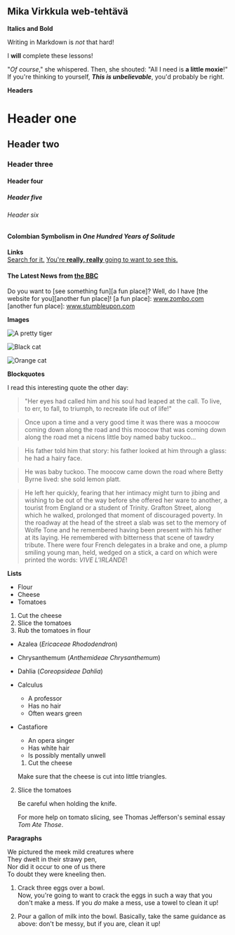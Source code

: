 ## Mika Virkkula web-tehtävä

**Italics and Bold**

Writing in Markdown is _not_ that hard!

I **will** complete these lessons!

"_Of course_," she whispered. Then, she shouted: "All I need is **a little moxie**!"
If you're thinking to yourself, **_This is unbelievable_**, you'd probably be right.


**Headers**
# Header one
## Header two
### Header three
#### Header four
##### Header five
###### Header six
#### Colombian Symbolism in _One Hundred Years of Solitude_


**Links**  
[Search for it.](www.google.com)
[You're **really, really** going to want to see this.](www.dailykitten.com)
#### The Latest News from [the BBC](www.bbc.com/news)
Do you want to [see something fun][a fun place]?
Well, do I have [the website for you][another fun place]!
[a fun place]: www.zombo.com
[another fun place]: www.stumbleupon.com

**Images**  

![A pretty tiger](https://upload.wikimedia.org/wikipedia/commons/5/56/Tiger.50.jpg)

![Black cat][Black]

![Orange cat][Orange]

[Black]: https://upload.wikimedia.org/wikipedia/commons/a/a3/81_INF_DIV_SSI.jpg

[Orange]: http://icons.iconarchive.com/icons/google/noto-emoji-animals-nature/256/22221-cat-icon.png


**Blockquotes**  

I read this interesting quote the other day:
>"Her eyes had called him and his soul had leaped at the call. To live, to err, to fall, to triumph, to recreate life out of life!"

>Once upon a time and a very good time it was there was a moocow coming down along the road and this moocow that was coming down along the road met a nicens little boy named baby tuckoo...

>His father told him that story: his father looked at him through a glass: he had a hairy face.

>He was baby tuckoo. The moocow came down the road where Betty Byrne lived: she sold lemon platt.

>He left her quickly, fearing that her intimacy might turn to jibing and wishing to be out of the way before she offered her ware to another, a tourist from England or a student of Trinity. Grafton Street, along which he walked, prolonged that moment of discouraged poverty. In the roadway at the head of the street a slab was set to the memory of Wolfe Tone and he remembered having been present with his father at its laying. He remembered with bitterness that scene of tawdry tribute. There were four French delegates in a brake and one, a plump smiling young man, held, wedged on a stick, a card on which were printed the words: _VIVE L'IRLANDE_!



**Lists**
* Flour
* Cheese
* Tomatoes

1. Cut the cheese
2. Slice the tomatoes
3. Rub the tomatoes in flour

* Azalea (_Ericaceae Rhododendron_)
* Chrysanthemum (_Anthemideae Chrysanthemum_)
* Dahlia (_Coreopsideae Dahlia_)

* Calculus
    * A professor
    * Has no hair
    * Often wears green
* Castafiore
    * An opera singer
    * Has white hair
    * Is possibly mentally unwell
    
  1. Cut the cheese
    
    Make sure that the cheese is cut into little triangles.

2. Slice the tomatoes
    
    Be careful when holding the knife.

    For more help on tomato slicing, see Thomas Jefferson's seminal essay _Tom Ate Those_.


**Paragraphs**

We pictured the meek mild creatures where   
They dwelt in their strawy pen,  
Nor did it occur to one of us there  
To doubt they were kneeling then.

1. Crack three eggs over a bowl.   
Now, you're going to want to crack the eggs in such a way that you don't make a mess.
If you _do_ make a mess, use a towel to clean it up!

2. Pour a gallon of milk into the bowl.
Basically, take the same guidance as above: don't be messy, but if you are, clean it up!
